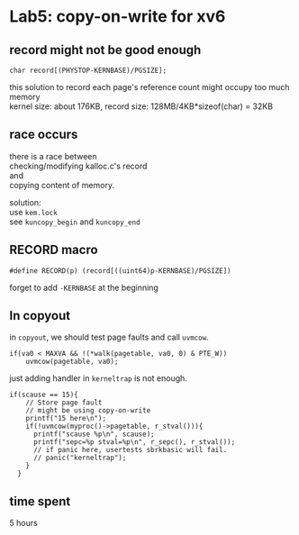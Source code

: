 # Lab5: copy-on-write for xv6

## record might not be good enough
```
char record[(PHYSTOP-KERNBASE)/PGSIZE];
```
this solution to record each page's reference count might occupy too much memory  
kernel size: about 176KB, record size: 128MB/4KB*sizeof(char) = 32KB

## race occurs
there is a race between  
checking/modifying kalloc.c's record  
and  
copying content of memory.

solution:  
use `kem.lock`  
see `kuncopy_begin` and `kuncopy_end`

## RECORD macro
```
#define RECORD(p) (record[((uint64)p-KERNBASE)/PGSIZE])
```
forget to add `-KERNBASE` at the beginning

## In copyout
in `copyout`, we should test page faults and call `uvmcow`.
```
if(va0 < MAXVA && !(*walk(pagetable, va0, 0) & PTE_W))
    uvmcow(pagetable, va0);
```

just adding handler in `kerneltrap` is not enough.
```
if(scause == 15){
    // Store page fault
    // might be using copy-on-write
    printf("15 here\n");
    if(!uvmcow(myproc()->pagetable, r_stval())){
      printf("scause %p\n", scause);
      printf("sepc=%p stval=%p\n", r_sepc(), r_stval());
      // if panic here, usertests sbrkbasic will fail.
      // panic("kerneltrap");
    }
  }
```

## time spent
5 hours
